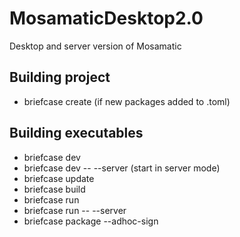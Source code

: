 # MosamaticDesktop2.0
Desktop and server version of Mosamatic

## Building project
- briefcase create (if new packages added to .toml)

## Building executables
- briefcase dev
- briefcase dev -- --server (start in server mode)
- briefcase update
- briefcase build
- briefcase run
- briefcase run -- --server
- briefcase package --adhoc-sign